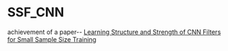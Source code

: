 # SSF_CNN
achievement of a paper--
[Learning Structure and Strength of CNN Filters for Small Sample Size Training](http://openaccess.thecvf.com/content_cvpr_2018/papers/Keshari_Learning_Structure_and_CVPR_2018_paper.pdf)
